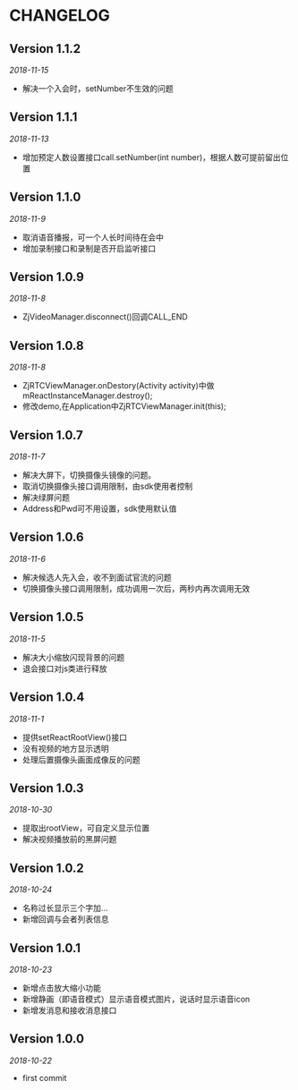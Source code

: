 # CHANGELOG

## Version 1.1.2

*2018-11-15*

* 解决一个入会时，setNumber不生效的问题

## Version 1.1.1

*2018-11-13*

* 增加预定人数设置接口call.setNumber(int number)，根据人数可提前留出位置

## Version 1.1.0

*2018-11-9*

* 取消语音播报，可一个人长时间待在会中
* 增加录制接口和录制是否开启监听接口

## Version 1.0.9

*2018-11-8*

* ZjVideoManager.disconnect()回调CALL_END

## Version 1.0.8

*2018-11-8*

* ZjRTCViewManager.onDestory(Activity activity)中做mReactInstanceManager.destroy();
* 修改demo,在Application中ZjRTCViewManager.init(this);

## Version 1.0.7

*2018-11-7*

* 解决大屏下，切换摄像头镜像的问题。
* 取消切换摄像头接口调用限制，由sdk使用者控制
* 解决绿屏问题
* Address和Pwd可不用设置，sdk使用默认值

## Version 1.0.6

*2018-11-6*

* 解决候选人先入会，收不到面试官流的问题
* 切换摄像头接口调用限制，成功调用一次后，两秒内再次调用无效

## Version 1.0.5

*2018-11-5*

* 解决大小缩放闪现背景的问题
* 退会接口对js类进行释放

## Version 1.0.4

*2018-11-1*

* 提供setReactRootView()接口
* 没有视频的地方显示透明
* 处理后置摄像头画面成像反的问题

## Version 1.0.3

*2018-10-30*

* 提取出rootView，可自定义显示位置
* 解决视频播放前的黑屏问题

## Version 1.0.2

*2018-10-24*

* 名称过长显示三个字加...
* 新增回调与会者列表信息

## Version 1.0.1

*2018-10-23*

* 新增点击放大缩小功能
* 新增静画（即语音模式）显示语音模式图片，说话时显示语音icon
* 新增发消息和接收消息接口

## Version 1.0.0

*2018-10-22*

* first commit

